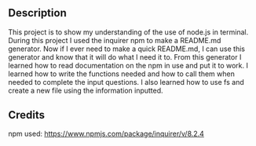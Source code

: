 # <Solid Bassoon>

## Description

This project is to show my understanding of the use of node.js in terminal. During this project I used the inquirer npm to make a README.md generator. Now if I ever need to make a quick README.md, I can use this generator and know that it will do what I need it to. From this generator I learned how to read documentation on the npm in use and put it to work. I learned how to write the functions needed and how to call them when needed to complete the input questions. I also learned how to use fs and create a new file using the information inputted.  
    
## Credits

npm used: https://www.npmjs.com/package/inquirer/v/8.2.4

